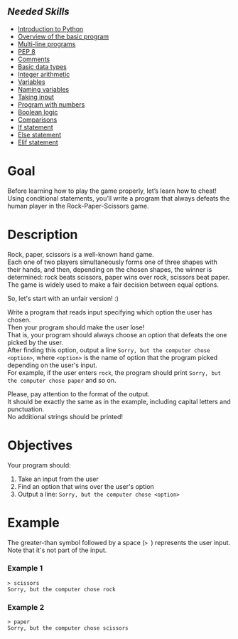 ## ***Needed Skills***
- [Introduction to Python](https://github.com/devThinKoki/learning_repo/tree/main/JetBrains_Academy/Theories/Introduction-to-Python.md)
- [Overview of the basic program](https://github.com/devThinKoki/learning_repo/tree/main/JetBrains_Academy/Theories/Overview-of-the-basic-program.md)
- [Multi-line programs](https://github.com/devThinKoki/learning_repo/tree/main/JetBrains_Academy/Theories/Multi-line-programs.md)
- [PEP 8](https://github.com/devThinKoki/learning_repo/tree/main/JetBrains_Academy/Theories/PEP-8.md)
- [Comments](https://github.com/devThinKoki/learning_repo/tree/main/JetBrains_Academy/Theories/Comments.md)
- [Basic data types](https://github.com/devThinKoki/learning_repo/tree/main/JetBrains_Academy/Theories/Basic-data-types.md)
- [Integer arithmetic](https://github.com/devThinKoki/learning_repo/tree/main/JetBrains_Academy/Theories/Integer-arithmetic.md)
- [Variables](https://github.com/devThinKoki/learning_repo/tree/main/JetBrains_Academy/Theories/Variables.md)
- [Naming variables](https://github.com/devThinKoki/learning_repo/tree/main/JetBrains_Academy/Theories/Naming-variables.md)
- [Taking input](https://github.com/devThinKoki/learning_repo/tree/main/JetBrains_Academy/Theories/Taking-input.md)
- [Program with numbers](https://github.com/devThinKoki/learning_repo/tree/main/JetBrains_Academy/Theories/Program-with-numbers.md)
- [Boolean logic](https://github.com/devThinKoki/learning_repo/tree/main/JetBrains_Academy/Theories/Boolean-logic.md)
- [Comparisons](https://github.com/devThinKoki/learning_repo/tree/main/JetBrains_Academy/Theories/Comparisons.md)
- [If statement](https://github.com/devThinKoki/learning_repo/tree/main/JetBrains_Academy/Theories/If-statement.md)
- [Else statement](https://github.com/devThinKoki/learning_repo/tree/main/JetBrains_Academy/Theories/Else-statement.md)
- [Elif statement](https://github.com/devThinKoki/learning_repo/tree/main/JetBrains_Academy/Theories/Elif-statement.md)

# Goal
Before learning how to play the game properly, let’s learn how to cheat!<br>
Using conditional statements, you’ll write a program that always defeats the human player in the Rock-Paper-Scissors game.

# Description
Rock, paper, scissors is a well-known hand game.<br>
Each one of two players simultaneously forms one of three shapes with their hands, and then, depending on the chosen shapes, the winner is determined: rock beats scissors, paper wins over rock, scissors beat paper.<br>
The game is widely used to make a fair decision between equal options.

So, let's start with an unfair version! :)

Write a program that reads input specifying which option the user has chosen.<br>
Then your program should make the user lose!<br>
That is, your program should always choose an option that defeats the one picked by the user.<br>
After finding this option, output a line `Sorry, but the computer chose <option>`, where `<option>` is the name of option that the program picked depending on the user's input.<br>
For example, if the user enters `rock`, the program should print `Sorry, but the computer chose paper` and so on.

Please, pay attention to the format of the output.<br>
It should be exactly the same as in the example, including capital letters and punctuation.<br>
No additional strings should be printed!

# Objectives 
Your program should:
1. Take an input from the user
2. Find an option that wins over the user's option
3. Output a line: `Sorry, but the computer chose <option>`

# Example
The greater-than symbol followed by a space (`> `) represents the user input. Note that it's not part of the input.

### **Example 1**
```
> scissors
Sorry, but the computer chose rock
```

### **Example 2**
```
> paper
Sorry, but the computer chose scissors
```